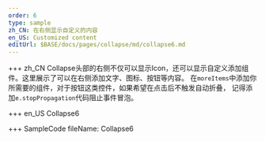 ```yaml
--- 
order: 6
type: sample
zh_CN: 在右侧显示自定义的内容
en_US: Customized content
editUrl: $BASE/docs/pages/collapse/md/collapse6.md
---
```


+++ zh_CN
Collapse头部的右侧不仅可以显示Icon，还可以显示自定义添加组件。这里展示了可以在右侧添加文字、图标、按钮等内容。
在<Code>moreItems</Code>中添加你所需要的组件，对于按钮这类控件，如果希望在点击后不触发自动折叠，
记得添加<Code>e.stopPropagation</Code>代码阻止事件冒泡。

+++ en_US
Collapse6

+++ SampleCode
fileName: Collapse6
